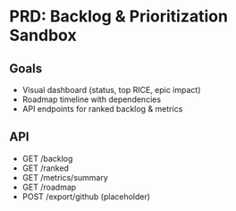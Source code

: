 # PRD: Backlog & Prioritization Sandbox

## Goals
- Visual dashboard (status, top RICE, epic impact)
- Roadmap timeline with dependencies
- API endpoints for ranked backlog & metrics

## API
- GET /backlog
- GET /ranked
- GET /metrics/summary
- GET /roadmap
- POST /export/github (placeholder)
